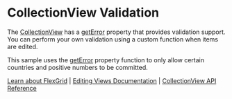 CollectionView Validation
=========================

The [CollectionView](https://www.grapecity.com/wijmo/api/classes/wijmo.collectionview.html) has a [getError](https://www.grapecity.com/wijmo/api/classes/wijmo.collectionview.html#geterror) property that provides validation support. You can perform your own validation using a custom function when items are edited.

This sample uses the [getError](https://www.grapecity.com/wijmo/api/classes/wijmo.collectionview.html#geterror) property function to only allow certain countries and positive numbers to be committed.

[Learn about FlexGrid](https://www.grapecity.com/wijmo/flexgrid-javascript-data-grid) | [Editing Views Documentation](https://www.grapecity.com/wijmo/docs/Topics/Wijmo/Collections/Editing-Views) | [CollectionView API Reference](https://www.grapecity.com/wijmo/api/classes/wijmo.collectionview.html)